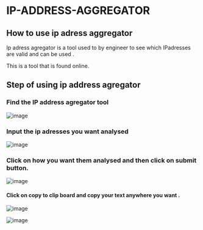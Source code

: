 # IP-ADDRESS-AGGREGATOR
## How to use ip adress aggregator

Ip adress agregator is a tool used to by engineer to see which IPadresses are valid and can be used .

This is a tool that is found online.

## Step of using ip address agregator

### Find the IP address agregator tool

![image](https://github.com/NANA-2016/IP-ADRESS-AGGREGATOR/assets/141503408/4336f7e9-5d24-42ac-986d-d707b2701330)

### Input the ip adresses you want analysed

![image](https://github.com/NANA-2016/IP-ADRESS-AGGREGATOR/assets/141503408/b574461f-0fba-450e-b6b2-1f1409b22118)


### Click on how you want them analysed and then click on submit button.

![image](https://github.com/NANA-2016/IP-ADRESS-AGGREGATOR/assets/141503408/c2dceb2e-7181-4516-a4be-6cb55786abc2)


#### Click on copy to clip board and copy your text anywhere you want .

![image](https://github.com/NANA-2016/IP-ADRESS-AGGREGATOR/assets/141503408/3ff17af5-54d9-4190-92dc-5ce41b66a228)

![image](https://github.com/NANA-2016/IP-ADRESS-AGGREGATOR/assets/141503408/acb044ca-b751-42ce-b12e-f21b65387bbe)
